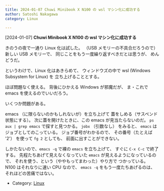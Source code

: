 ```yaml
---
title: 2024-01-07 Chuwi Minibook X N100 の wsl マシン化に成功する
author: Satoshi Nakagawa
category: Linux

---
```


[2024-01-07] **Chuwi Minibook X N100 の wsl マシン化に成功する** 

 きのうの夜で一通り Linux 化は試した。
（USB メモリーの不具合だろうので）
新しい USB メモリーで、
同じことをもう一度繰り返すべきだとは思うが、
めんどうだ。

 というわけで、Linux 化はあきらめて、
ウィンドウズの中で
wsl (Windows Subsystem for Linux) を
立ち上げることとする。

 ほぼ問題なく使える。
背後にひかえる Windows が邪魔だが、
ま・これで emacs を使えるのでいいだろう。

<!--more-->

 いくつか問題がある。

 emacs （に限らないのかもしれないが）を立ち上げて
蓋をしめる（サスペンド状態にする）。
次に蓋を開けたときに、この emacs が見当たらないのだ。
`ps aux | grep emacs` で探すと見つかる。
`jobx` （引数なし） をみると、
`emacs` はジョブとしてのこっている。
ジョブ番号がわかるので、
その番号（たとえば '2'） を使って `fg 2` としても、
前面に出すことができない。

 しかたないので、`emacs -q` で裸の
`emacs` を立ち上げて、
すぐに `C-x C-c` で終了する。
先程たちあげて見えなくなっていた
`emacs` が見えるようになっているので、
それを使う、という（ややもってまわった）やり方で
つかっている。
N100 はそれなりに速い CPU なので、
`emacs -q` をもう一度たちあげるのは、
それほどの苦痛ではない。

- Category: [Linux](https://merapano.github.io/categories.html#Linux)


